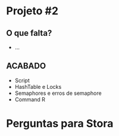 Projeto #2
=
## O que falta?
+ ...
## ACABADO
+ Script
+ HashTable e Locks
+ Semaphores e erros de semaphore
+ Command R

Perguntas para Stora
=
